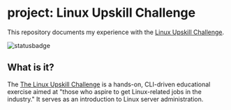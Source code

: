 # project: Linux Upskill Challenge
This repository documents my experience with the [Linux Upskill Challenge](https://github.com/livialima/linuxupskillchallenge).

![statusbadge](https://img.shields.io/badge/status-in--progress-blue?style=for-the-badge)

## What is it?
The [The Linux Upskill Challenge](https://linuxupskillchallenge.org/) is a hands-on, CLI-driven educational exercise aimed at "those who aspire to get Linux-related jobs in the industry." It serves as an introduction to Linux server administration.
